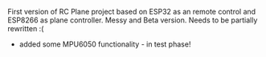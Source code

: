 First version of RC Plane project based on ESP32 as an remote control and ESP8266 as plane controller.
Messy and Beta version. Needs to be partially rewritten :(

- added some MPU6050 functionality - in test phase! 
